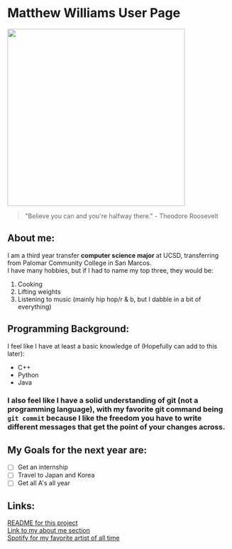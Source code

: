 # Matthew Williams User Page
<img src="https://cdn.discordapp.com/attachments/606915133838458959/1227326224016212048/IMG_1009.JPEG?ex=6627ff9e&is=66158a9e&hm=5582afd7e37482a7fe0765d5d051071e183a0f2773be4a7c43040273b2c47d48&"  width="400"><br>
> "Believe you can and you're halfway there." - Theodore Roosevelt
## About me:
I am a third year transfer **computer science major** at UCSD, transferring from Palomar Community College in San Marcos. <br>
I have many hobbies, but if I had to name my top three, they would be: <br>
1. Cooking
2. Lifting weights
3. Listening to music (mainly hip hop/r & b, but I dabble in a bit of everything)
## Programming Background:
I feel like I have at least a basic knowledge of (Hopefully can add to this later):
+ C++
+ Python
+ Java <br>
### I also feel like I have a solid understanding of git (not a programming language), with my favorite git command being `git commit` because I like the freedom you have to write different messages that get the point of your changes across. <br>
## My Goals for the next year are: 
 - [ ] Get an internship
 - [ ] Travel to Japan and Korea
 - [ ] Get all A's all year
## Links:
[README for this project](GitHubPagesProject/README.md) <br>
[Link to my about me section](https://github.com/matt0923/GitHubPagesProject/edit/main/index.md#about-me) <br>
[Spotify for my favorite artist of all time](https://open.spotify.com/artist/73sIBHcqh3Z3NyqHKZ7FOL)
